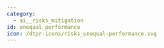 ```yaml
---
category:
  - ai__risks_mitigation
id: unequal_performance
icon: /dtpr-icons/risks_unequal-performance.svg
---
```

